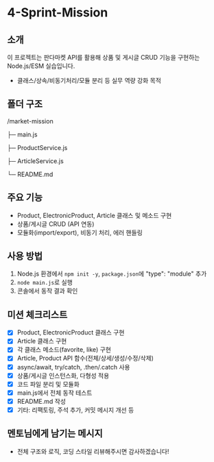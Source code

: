 # 4-Sprint-Mission

## 소개

이 프로젝트는 판다마켓 API를 활용해 상품 및 게시글 CRUD 기능을 구현하는 Node.js/ESM 실습입니다.

- 클래스/상속/비동기처리/모듈 분리 등 실무 역량 강화 목적

## 폴더 구조

/market-mission

├─ main.js

├─ ProductService.js

├─ ArticleService.js

└─ README.md

## 주요 기능

- Product, ElectronicProduct, Article 클래스 및 메소드 구현
- 상품/게시글 CRUD (API 연동)
- 모듈화(import/export), 비동기 처리, 에러 핸들링

## 사용 방법

1. Node.js 환경에서 `npm init -y`, `package.json`에 "type": "module" 추가
2. `node main.js`로 실행
3. 콘솔에서 동작 결과 확인

## 미션 체크리스트

- [x] Product, ElectronicProduct 클래스 구현
- [x] Article 클래스 구현
- [x] 각 클래스 메소드(favorite, like) 구현
- [x] Article, Product API 함수(전체/상세/생성/수정/삭제)
- [x] async/await, try/catch, .then/.catch 사용
- [x] 상품/게시글 인스턴스화, 다형성 적용
- [x] 코드 파일 분리 및 모듈화
- [x] main.js에서 전체 동작 테스트
- [x] README.md 작성
- [x] 기타: 리팩토링, 주석 추가, 커밋 메시지 개선 등

## 멘토님에게 남기는 메시지

- 전체 구조와 로직, 코딩 스타일 리뷰해주시면 감사하겠습니다!
